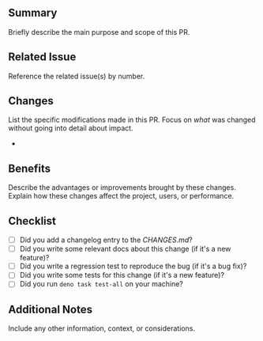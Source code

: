## Summary

Briefly describe the main purpose and scope of this PR.

## Related Issue

Reference the related issue(s) by number.

[//]: # (- closes #123)

[//]: # (- fixes #456)

## Changes

List the specific modifications made in this PR.
Focus on *what* was changed without going into detail about impact.

-

## Benefits

Describe the advantages or improvements brought by these changes.
Explain how these changes affect the project, users, or performance.

## Checklist

- [ ] Did you add a changelog entry to the *CHANGES.md*?
- [ ] Did you write some relevant docs about this change (if it's a new feature)?
- [ ] Did you write a regression test to reproduce the bug (if it's a bug fix)?
- [ ] Did you write some tests for this change (if it's a new feature)?
- [ ] Did you run `deno task test-all` on your machine?

## Additional Notes

Include any other information, context, or considerations.
